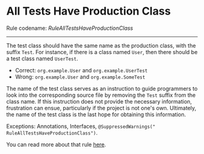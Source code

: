 # All Tests Have Production Class

Rule codename: _RuleAllTestsHaveProductionClass_
___
The test class should have the same name as the production class, with the
suffix `Test`. For instance, if there is a class named `User`, then there should
be a test class named `UserTest`.

* Correct: `org.example.User` and `org.example.UserTest`
* Wrong: `org.example.User` and `org.example.SomeTest`

The name of the test class serves as an instruction to guide programmers to look
into the corresponding source file by removing the `Test` suffix from the class
name. If this instruction does not provide the necessary information,
frustration can ensue, particularly if the project is not one's own. Ultimately,
the name of the test class is the last hope for obtaining this information.

Exceptions: Annotations, Interfaces, `@SuppressedWarnings("
RuleAllTestsHaveProductionClass")`.

You can read more about that
rule [here](https://www.yegor256.com/2023/01/19/layout-of-tests.html#test-classes).